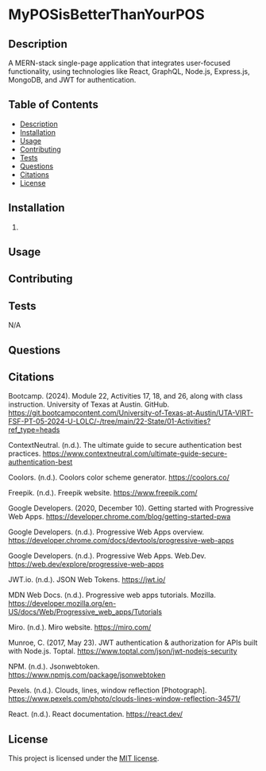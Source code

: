 # MyPOSisBetterThanYourPOS

## Description
A MERN-stack single-page application that integrates user-focused functionality, using technologies like React, GraphQL, Node.js, Express.js, MongoDB, and JWT for authentication.

## Table of Contents

- [Description](#description)
- [Installation](#installation)
- [Usage](#usage)
- [Contributing](#contributing)
- [Tests](#tests)
- [Questions](#questions)
- [Citations](#citations)
- [License](#license)

## Installation
1. 

## Usage

## Contributing

## Tests
N/A

## Questions

## Citations

Bootcamp. (2024). Module 22, Activities 17, 18, and 26, along with class instruction. University of Texas at Austin. GitHub. https://git.bootcampcontent.com/University-of-Texas-at-Austin/UTA-VIRT-FSF-PT-05-2024-U-LOLC/-/tree/main/22-State/01-Activities?ref_type=heads

ContextNeutral. (n.d.). The ultimate guide to secure authentication best practices. https://www.contextneutral.com/ultimate-guide-secure-authentication-best

Coolors. (n.d.). Coolors color scheme generator. https://coolors.co/

Freepik. (n.d.). Freepik website. https://www.freepik.com/

Google Developers. (2020, December 10). Getting started with Progressive Web Apps. https://developer.chrome.com/blog/getting-started-pwa

Google Developers. (n.d.). Progressive Web Apps overview. https://developer.chrome.com/docs/devtools/progressive-web-apps

Google Developers. (n.d.). Progressive Web Apps. Web.Dev. https://web.dev/explore/progressive-web-apps

JWT.io. (n.d.). JSON Web Tokens. https://jwt.io/

MDN Web Docs. (n.d.). Progressive web apps tutorials. Mozilla. https://developer.mozilla.org/en-US/docs/Web/Progressive_web_apps/Tutorials

Miro. (n.d.). Miro website. https://miro.com/

Munroe, C. (2017, May 23). JWT authentication & authorization for APIs built with Node.js. Toptal. https://www.toptal.com/json/jwt-nodejs-security

NPM. (n.d.). Jsonwebtoken. https://www.npmjs.com/package/jsonwebtoken

Pexels. (n.d.). Clouds, lines, window reflection [Photograph]. https://www.pexels.com/photo/clouds-lines-window-reflection-34571/

React. (n.d.). React documentation. https://react.dev/

## License
This project is licensed under the [MIT license](https://opensource.org/license/MIT).